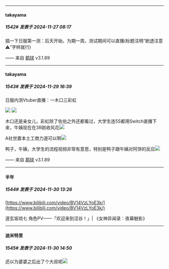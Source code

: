 ﻿
*****

####  takayama  
##### 1542#       发表于 2024-11-27 08:17

插一下日服第一测：后天开始，为期一周，测试期间可以直播(标题注明“剧透注意⚠️”字样就行)

—— 来自 [鹅球](https://www.pgyer.com/GcUxKd4w) v3.1.89


*****

####  takayama  
##### 1543#       发表于 2024-11-29 16:39

日服内测Vtuber直播：一木口三彩虹

<img src="https://p.sda1.dev/20/782719c4e54b512465762091eea4d6f6/image.jpg" referrerpolicy="no-referrer">
<img src="https://p.sda1.dev/20/c8e7f5684b7a519766bb22eadd9dfd99/image.jpg" referrerpolicy="no-referrer">

木口还是亲女儿，彩虹除了佐伯之外还都看过，大学生连5S都用Switch直播下来，牛姨现在在3R刚收风花<img src="https://static.saraba1st.com/image/smiley/face2017/067.png" referrerpolicy="no-referrer">

 A社世嘉本土工商力道可以啊<img src="https://static.saraba1st.com/image/smiley/face2017/067.png" referrerpolicy="no-referrer">

 鸭子，牛姨，大学生的流程视频非常有意思，特别是鸭子跟牛姨对阿饼的反应<img src="https://static.saraba1st.com/image/smiley/face2017/067.png" referrerpolicy="no-referrer">

—— 来自 [鹅球](https://www.pgyer.com/GcUxKd4w) v3.1.89


*****

####  半年  
##### 1544#       发表于 2024-11-30 13:26

[https://www.bilibili.com/video/BV14VzLYoE3k/](https://www.bilibili.com/video/BV14VzLYoE3k/)

道玄坂琉七 角色PV——「欢迎来到涩谷！」| 《女神异闻录：夜幕魅影》


*****

####  迪米特里  
##### 1545#       发表于 2024-11-30 14:50

还以为婆婆之后出了个大叔呢<img src="https://static.saraba1st.com/image/smiley/face2017/066.png" referrerpolicy="no-referrer">

